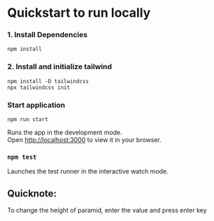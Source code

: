 # Quickstart to run locally
### 1. Install Dependencies
`npm install`
### 2. Install and initialize tailwind
```
npm install -D tailwindcss
npx tailwindcss init
```

### Start application
`npm run start`

Runs the app in the development mode.\
Open [http://localhost:3000](http://localhost:3000) to view it in your browser.

### `npm test`

Launches the test runner in the interactive watch mode.

## Quicknote:
To change the height of paramid, enter the value and press enter key
